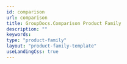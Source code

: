 ```yaml
---
id: comparison
url: comparison
title: GroupDocs.Comparison Product Family
description: ""
keywords: 
type: "product-family"
layout: "product-family-template"
useLandingCss: true
---
```

